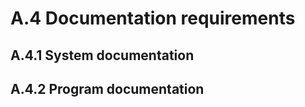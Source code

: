 # A.4 Documentation requirements 


## A.4.1 System documentation 


## A.4.2 Program documentation 


